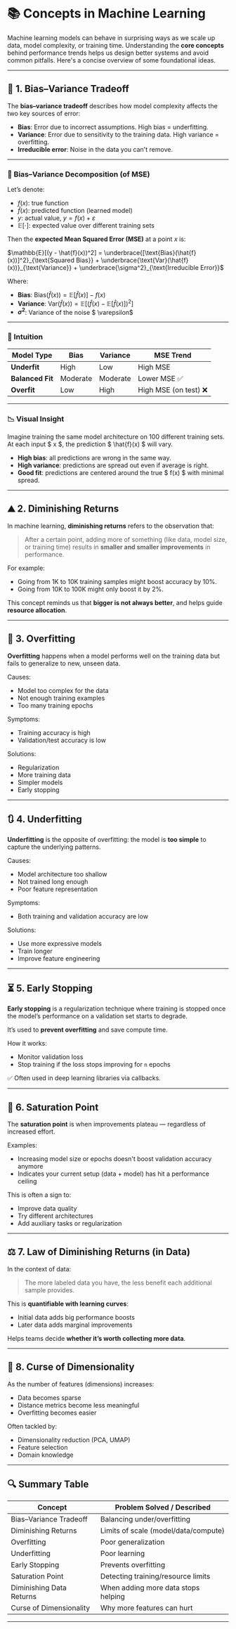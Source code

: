 # 📚 Concepts in Machine Learning

Machine learning models can behave in surprising ways as we scale up data, model complexity, or training time. Understanding the **core concepts** behind performance trends helps us design better systems and avoid common pitfalls. Here's a concise overview of some foundational ideas.

---

## 🔄 1. **Bias–Variance Tradeoff**

The **bias–variance tradeoff** describes how model complexity affects the two key sources of error:

- **Bias**: Error due to incorrect assumptions. High bias = underfitting.
- **Variance**: Error due to sensitivity to the training data. High variance = overfitting.
- **Irreducible error**: Noise in the data you can't remove.

---

### 🎯 Bias–Variance Decomposition (of MSE)

Let’s denote:
- $f(x)$: true function
- $\hat{f}(x)$: predicted function (learned model)
- $y$: actual value, $y = f(x) + \varepsilon$
- $\mathbb{E}[\cdot]$: expected value over different training sets

Then the **expected Mean Squared Error (MSE)** at a point $x$ is:

$\mathbb{E}[(y - \hat{f}(x))^2] = \underbrace{[\text{Bias}(\hat{f}(x))]^2}_{\text{Squared Bias}} + \underbrace{\text{Var}(\hat{f}(x))}_{\text{Variance}} + \underbrace{\sigma^2}_{\text{Irreducible Error}}$

Where:

- **Bias**: $\text{Bias}(\hat{f}(x)) = \mathbb{E}[\hat{f}(x)] - f(x)$
- **Variance**: $\text{Var}(\hat{f}(x)) = \mathbb{E}[(\hat{f}(x) - \mathbb{E}[\hat{f}(x)])^2]$
- **$\sigma^2$**: Variance of the noise $ \varepsilon$

---

### 🧠 Intuition

| Model Type      | Bias      | Variance | MSE Trend            |
|------------------|-----------|----------|------------------------|
| **Underfit**     | High      | Low      | High MSE              |
| **Balanced Fit** | Moderate  | Moderate | Lower MSE ✅          |
| **Overfit**      | Low       | High     | High MSE (on test) ❌ |

---

### 📉 Visual Insight

Imagine training the same model architecture on 100 different training sets. At each input $ x $, the prediction $ \hat{f}(x) $ will vary.

- **High bias**: all predictions are wrong in the same way.
- **High variance**: predictions are spread out even if average is right.
- **Good fit**: predictions are centered around the true $ f(x) $ with minimal spread.

---

## ⛰️ 2. **Diminishing Returns**

In machine learning, **diminishing returns** refers to the observation that:

> After a certain point, adding more of something (like data, model size, or training time) results in **smaller and smaller improvements** in performance.

For example:
- Going from 1K to 10K training samples might boost accuracy by 10%.
- Going from 10K to 100K might only boost it by 2%.

This concept reminds us that **bigger is not always better**, and helps guide **resource allocation**.

---

## 🧠 3. **Overfitting**

**Overfitting** happens when a model performs well on the training data but fails to generalize to new, unseen data.

Causes:
- Model too complex for the data
- Not enough training examples
- Too many training epochs

Symptoms:
- Training accuracy is high
- Validation/test accuracy is low

Solutions:
- Regularization
- More training data
- Simpler models
- Early stopping

---

## 🔃 4. **Underfitting**

**Underfitting** is the opposite of overfitting: the model is **too simple** to capture the underlying patterns.

Causes:
- Model architecture too shallow
- Not trained long enough
- Poor feature representation

Symptoms:
- Both training and validation accuracy are low

Solutions:
- Use more expressive models
- Train longer
- Improve feature engineering

---

## ⏳ 5. **Early Stopping**

**Early stopping** is a regularization technique where training is stopped once the model’s performance on a validation set starts to degrade.

It’s used to **prevent overfitting** and save compute time.

How it works:
- Monitor validation loss
- Stop training if the loss stops improving for `n` epochs

✅ Often used in deep learning libraries via callbacks.

---

## 🧪 6. **Saturation Point**

The **saturation point** is when improvements plateau — regardless of increased effort.

Examples:
- Increasing model size or epochs doesn't boost validation accuracy anymore
- Indicates your current setup (data + model) has hit a performance ceiling

This is often a sign to:
- Improve data quality
- Try different architectures
- Add auxiliary tasks or regularization

---

## ⚖️ 7. **Law of Diminishing Returns (in Data)**

In the context of data:
> The more labeled data you have, the less benefit each additional sample provides.

This is **quantifiable with learning curves**:
- Initial data adds big performance boosts
- Later data adds marginal improvements

Helps teams decide **whether it’s worth collecting more data**.

---

## 🌌 8. **Curse of Dimensionality**

As the number of features (dimensions) increases:
- Data becomes sparse
- Distance metrics become less meaningful
- Overfitting becomes easier

Often tackled by:
- Dimensionality reduction (PCA, UMAP)
- Feature selection
- Domain knowledge

---

## 🔍 Summary Table

| Concept                  | Problem Solved / Described            |
|--------------------------|----------------------------------------|
| Bias–Variance Tradeoff   | Balancing under/overfitting            |
| Diminishing Returns      | Limits of scale (model/data/compute)   |
| Overfitting              | Poor generalization                    |
| Underfitting             | Poor learning                         |
| Early Stopping           | Prevents overfitting                   |
| Saturation Point         | Detecting training/resource limits     |
| Diminishing Data Returns | When adding more data stops helping    |
| Curse of Dimensionality  | Why more features can hurt             |

---

